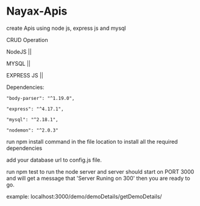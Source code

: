 # Nayax-Apis
create Apis using node js, express js and mysql

CRUD Operation

NodeJS ||

MYSQL ||

EXPRESS JS ||


Dependencies:

    "body-parser": "^1.19.0",
    
    "express": "^4.17.1",
    
    "mysql": "^2.18.1",
    
    "nodemon": "^2.0.3"


run npm install command in the file location to install all the required dependencies

add your database url to config.js file.

run npm test to run the node server and server should start on PORT 3000 and will get a message that 'Server Runing on 300' then you are ready to go.

example: localhost:3000/demo/demoDetails/getDemoDetails/

